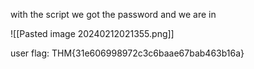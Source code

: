 with the script we got the password and we are in 

![[Pasted image 20240212021355.png]]

user flag: THM{31e606998972c3c6baae67bab463b16a}

